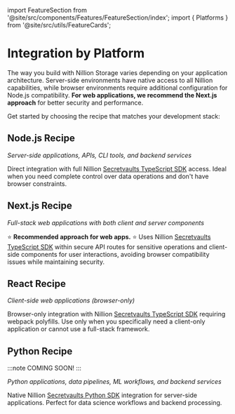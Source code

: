 import FeatureSection from '@site/src/components/Features/FeatureSection/index';
import { Platforms } from '@site/src/utils/FeatureCards';

# Integration by Platform

The way you build with Nillion Storage varies depending on your application architecture. Server-side environments have native access to all Nillion capabilities, while browser environments require additional configuration for Node.js compatibility. **For web applications, we recommend the Next.js approach** for better security and performance.

Get started by choosing the recipe that matches your development stack:

<FeatureSection data={Platforms} />

## Node.js Recipe

_Server-side applications, APIs, CLI tools, and backend services_

Direct integration with full Nillion [Secretvaults TypeScript SDK](/build/private-storage/secretvaults) access. Ideal when you need complete control over data operations and don't have browser constraints.

## Next.js Recipe

_Full-stack web applications with both client and server components_

⭐ **Recommended approach for web apps.** ⭐ Uses Nillion [Secretvaults TypeScript SDK](/build/private-storage/secretvaults) within secure API routes for sensitive operations and client-side components for user interactions, avoiding browser compatibility issues while maintaining security.

## React Recipe

_Client-side web applications (browser-only)_

Browser-only integration with Nillion [Secretvaults TypeScript SDK](/build/private-storage/secretvaults) requiring webpack polyfills. Use only when you specifically need a client-only application or cannot use a full-stack framework.

## Python Recipe

:::note
COMING SOON!
:::

_Python applications, data pipelines, ML workflows, and backend services_

Native Nillion [Secretvaults Python SDK](/build/private-storage/secretvaults) integration for server-side applications. Perfect for data science workflows and backend processing.
